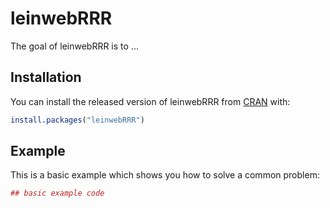 # leinwebRRR

The goal of leinwebRRR is to ...

## Installation

You can install the released version of leinwebRRR from [CRAN](https://CRAN.R-project.org) with:

``` r
install.packages("leinwebRRR")
```

## Example

This is a basic example which shows you how to solve a common problem:

``` r
## basic example code
```

